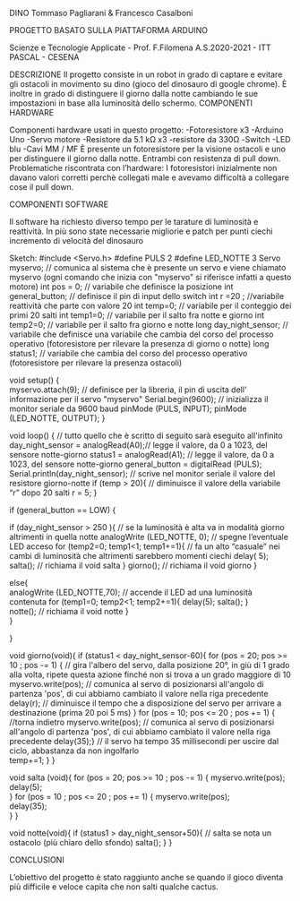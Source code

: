 DINO
Tommaso Pagliarani & Francesco Casalboni

PROGETTO BASATO SULLA PIATTAFORMA ARDUINO




Scienze e Tecnologie Applicate - Prof. F.Filomena
A.S.2020-2021 - ITT PASCAL - CESENA


DESCRIZIONE
Il progetto consiste in un robot in grado di captare e evitare gli ostacoli in movimento su dino (gioco del dinosauro di google chrome). È inoltre in grado di distinguere il giorno dalla notte cambiando le sue impostazioni in base alla luminosità dello schermo.
COMPONENTI HARDWARE


Componenti hardware usati in questo progetto:
-Fotoresistore x3
-Arduino Uno
-Servo motore
-Resistore da 5.1 kΩ x3
-resistore da 330Ω
-Switch
-LED blu
-Cavi MM / MF
È presente un fotoresistore per la visione ostacoli e uno per distinguere il giorno dalla notte. Entrambi con resistenza di pull down.
Problematiche riscontrata con l’hardware:
I fotoresistori inizialmente non davano valori corretti perchè collegati male e avevamo difficoltà a collegare cose il pull down.



COMPONENTI SOFTWARE

Il software ha richiesto diverso tempo per le tarature di luminosità e reattività.
In più sono state necessarie migliorie e patch per punti ciechi incremento di velocità del dinosauro




Sketch:
#include <Servo.h>
#define PULS  2
#define LED_NOTTE  3
Servo myservo;  // comunica al sistema che è presente un servo e viene chiamato myservo (ogni comando che inizia con "myservo" si riferisce infatti a questo motore)
int pos = 0; // variabile che definisce la posizione
int general_button; // definisce il pin di input dello switch
int r =20 ; //variabile reattività che parte con valore 20
int temp=0; // variabile per il conteggio dei primi 20 salti
int temp1=0; // variabile per il salto fra notte e giorno
int temp2=0; // variabile per il salto fra giorno e notte
long day_night_sensor;  // variabile che definisce una variabile che cambia del corso del processo operativo (fotoresistore per rilevare la presenza di giorno o notte)
long status1;  // variabile che cambia del corso del processo operativo (fotoresistore per rilevare la presenza ostacoli)
 
 
void setup() {  
  myservo.attach(9);  // definisce per la libreria, il pin di uscita dell' informazione per il servo "myservo"
  Serial.begin(9600); // inizializza il monitor seriale da 9600 baud
  pinMode (PULS, INPUT);
  pinMode (LED_NOTTE, OUTPUT);
  }
 
void loop() { // tutto quello che è scritto di seguito sarà eseguito all'infinito
 day_night_sensor = analogRead(A0);// legge il valore, da 0 a 1023, del sensore notte-giorno
 status1 = analogRead(A1); // legge il valore, da 0 a 1023, del sensore notte-giorno
 general_button = digitalRead (PULS);
 Serial.println(day_night_sensor); // scrive nel monitor seriale il valore del resistore giorno-notte
  if (temp > 20){ // diminuisce il valore della variabile “r” dopo 20 salti
   r = 5;
  }
 
if (general_button == LOW) {
 
 if (day_night_sensor > 250  ){ // se la luminosità è alta va in modalità giorno altrimenti in quella notte
  analogWrite (LED_NOTTE, 0); // spegne l’eventuale LED acceso
  for (temp2=0; temp1<1; temp1+=1){ // fa un alto “casuale” nei cambi di luminosità che altrimenti sarebbero momenti ciechi
   delay( 5);
   salta(); // richiama il void salta
  }
  giorno(); // richiama il void giorno
 }
 
 else{  
  analogWrite (LED_NOTTE,70); // accende il LED ad una luminosità contenuta
  for (temp1=0; temp2<1; temp2+=1){
   delay(5);
   salta();
  }          
  notte(); // richiama il void notte
 }  
}
 
}
 
void giorno(void){
  if (status1 < day_night_sensor-60){
    for (pos = 20; pos >= 10 ; pos -= 1) { // gira l'albero del servo, dalla posizione 20°, in giù di 1 grado alla volta, ripete questa azione finché non si trova a un grado maggiore di 10
    myservo.write(pos);  // comunica al servo di posizionarsi all'angolo di partenza 'pos', di cui abbiamo cambiato il valore nella riga precedente
    delay(r); // diminuisce il tempo che a disposizione del servo per arrivare a destinazione (prima 20 poi 5 ms)
    }
    for  (pos = 10; pos <= 20 ; pos += 1) { //torna indietro
    myservo.write(pos); // comunica al servo di posizionarsi all'angolo di partenza 'pos', di cui abbiamo cambiato il valore nella riga precedente
    delay(35);} // il servo ha tempo 35 millisecondi per uscire dal ciclo, abbastanza da non ingolfarlo        
    temp+=1;
  }
}
 
void salta (void){
  for (pos = 20; pos >= 10 ; pos -= 1) {
   myservo.write(pos);              
   delay(5);                      
  }
  for (pos = 10 ; pos <= 20 ; pos += 1) {
   myservo.write(pos);              
   delay(35);  
  }
}
 
void notte(void){
  if (status1 > day_night_sensor+50){ // salta se nota un ostacolo (più chiaro dello sfondo)
   salta();
  }
}




CONCLUSIONI


L’obiettivo del progetto è stato raggiunto anche se quando il gioco diventa più difficile e veloce capita che non salti qualche cactus.
